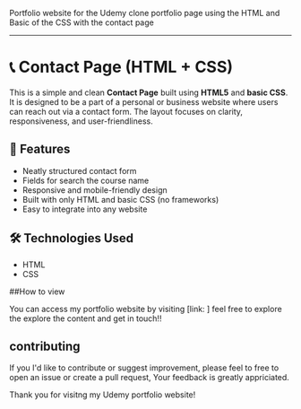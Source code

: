 Portfolio website for the Udemy clone portfolio page using the HTML and Basic of the CSS with the contact page

---

# 📞 Contact Page (HTML + CSS)

This is a simple and clean **Contact Page** built using **HTML5** and **basic CSS**. It is designed to be a part of a personal or business website where users can reach out via a contact form. The layout focuses on clarity, responsiveness, and user-friendliness.

## 📌 Features

* Neatly structured contact form
* Fields for search the course name
* Responsive and mobile-friendly design
* Built with only HTML and basic CSS (no frameworks)
* Easy to integrate into any website

## 🛠️ Technologies Used

* HTML
* CSS

##How to view

You can access my portfolio website by visiting [link: ] feel free to explore the explore the content and get in touch!!


## contributing

If you I'd like to contribute or suggest improvement, please feel to free to open an issue or create a pull request, Your feedback is greatly appriciated.

Thank you for visitng my Udemy portfolio website!



